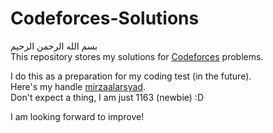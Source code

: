 # Codeforces-Solutions
بسم الله الرحمن الرحيم
<br />
This repository stores my solutions for [Codeforces](https://www.codeforces.com) problems.

I do this as a preparation for my coding test (in the future). <br />
Here's my handle [mirzaalarsyad](https://codeforces.com/profile/mirzaalarsyad). <br />
Don't expect a thing, I am just 1163 (newbie) :D <br />

I am looking forward to improve!
